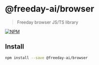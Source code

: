 # @freeday-ai/browser

> Freeday browser JS/TS library

[![NPM](https://img.shields.io/npm/v/@freeday-ai/browser.svg)](https://www.npmjs.com/package/@freeday-ai/browser)

## Install

```bash
npm install --save @freeday-ai/browser
```
